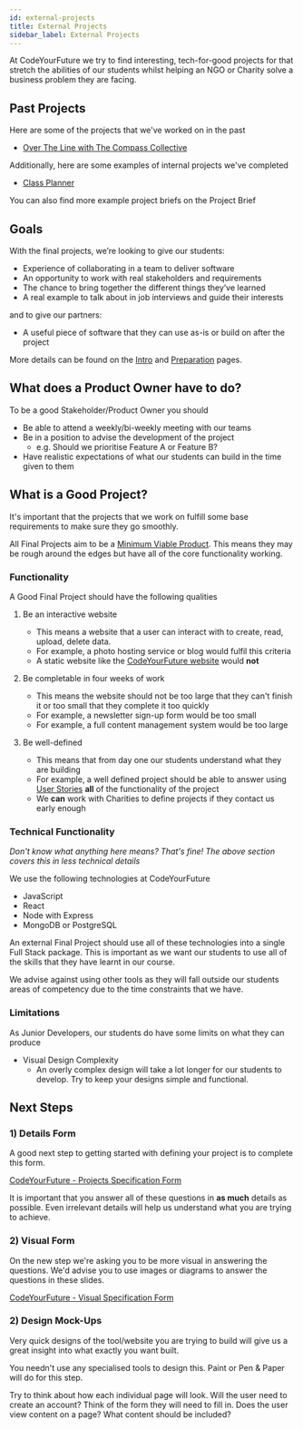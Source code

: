 ```yaml
---
id: external-projects
title: External Projects
sidebar_label: External Projects
---
```


At CodeYourFuture we try to find interesting, tech-for-good projects for that stretch the abilities of our students whilst helping an NGO or Charity solve a business problem they are facing.

## Past Projects

Here are some of the projects that we've worked on in the past

- [Over The Line with The Compass Collective](https://over-the-line.uk/)

Additionally, here are some examples of internal projects we've completed

- [Class Planner](https://cyf-class-planner.herokuapp.com/)

You can also find more example project briefs on the Project Brief

## Goals

With the final projects, we’re looking to give our students:

- Experience of collaborating in a team to deliver software
- An opportunity to work with real stakeholders and requirements
- The chance to bring together the different things they’ve learned
- A real example to talk about in job interviews and guide their interests

and to give our partners:

- A useful piece of software that they can use as-is or build on after the project

More details can be found on the [Intro](./intro) and [Preparation](./prep) pages.

## What does a Product Owner have to do?

To be a good Stakeholder/Product Owner you should

- Be able to attend a weekly/bi-weekly meeting with our teams
- Be in a position to advise the development of the project
  - e.g. Should we prioritise Feature A or Feature B?
- Have realistic expectations of what our students can build in the time given to them

## What is a Good Project?

It's important that the projects that we work on fulfill some base requirements to make sure they go smoothly.

All Final Projects aim to be a [Minimum Viable Product](https://www.agilealliance.org/glossary/mvp/). This means they may be rough around the edges but have all of the core functionality working.

### Functionality

A Good Final Project should have the following qualities

1. Be an interactive website

   - This means a website that a user can interact with to create, read, upload, delete data.
   - For example, a photo hosting service or blog would fulfil this criteria
   - A static website like the [CodeYourFuture website](https://www.codeyourfuture.io) would **not**

2. Be completable in four weeks of work

   - This means the website should not be too large that they can't finish it or too small that they complete it too quickly
   - For example, a newsletter sign-up form would be too small
   - For example, a full content management system would be too large

3. Be well-defined

   - This means that from day one our students understand what they are building
   - For example, a well defined project should be able to answer using [User Stories](https://www.mountaingoatsoftware.com/agile/user-stories) **all** of the functionality of the project
   - We **can** work with Charities to define projects if they contact us early enough

### Technical Functionality

_Don't know what anything here means? That's fine! The above section covers this in less technical details_

We use the following technologies at CodeYourFuture

- JavaScript
- React
- Node with Express
- MongoDB or PostgreSQL

An external Final Project should use all of these technologies into a single Full Stack package. This is important as we want our students to use all of the skills that they have learnt in our course.

We advise against using other tools as they will fall outside our students areas of competency due to the time constraints that we have.

### Limitations

As Junior Developers, our students do have some limits on what they can produce

- Visual Design Complexity
  - An overly complex design will take a lot longer for our students to develop. Try to keep your designs simple and functional.

## Next Steps

### 1) Details Form

A good next step to getting started with defining your project is to complete this form.

[CodeYourFuture - Projects Specification Form](https://docs.google.com/forms/u/1/d/1u2zImwEjD5PDWJuMyDeCuQ3AP5xhWr683pGy9HlmC14/edit)

It is important that you answer all of these questions in **as much** details as possible. Even irrelevant details will help us understand what you are trying to achieve.

### 2) Visual Form

On the new step we're asking you to be more visual in answering the questions. We'd advise you to use images or diagrams to answer the questions in these slides.

[CodeYourFuture - Visual Specification Form](https://docs.google.com/presentation/d/1-rj0NAncIhIZuay6TXEyUeuXFFUnE7vmN12223rHZOI/edit#slide=id.g3579738be0_0_0)

### 2) Design Mock-Ups

Very quick designs of the tool/website you are trying to build will give us a great insight into what exactly you want built.

You needn't use any specialised tools to design this. Paint or Pen & Paper will do for this step.

Try to think about how each individual page will look. Will the user need to create an account? Think of the form they will need to fill in. Does the user view content on a page? What content should be included?
